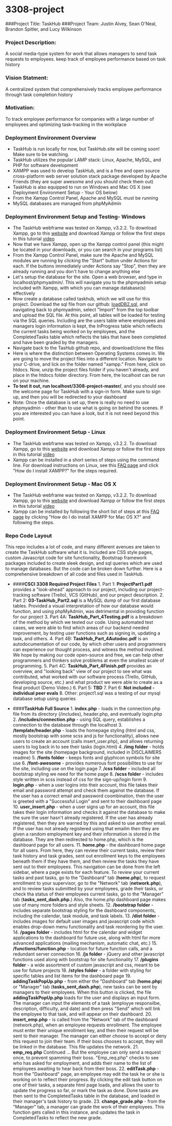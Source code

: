 # 3308-project
###Project Title: TaskHub
###Project Team: Justin Alvey, Sean O'Neal, Brandon Spitler, and Lucy Wilkinson
### Project Description:
A social media-type system for work that allows managers to send task requests to employees. keep track of employee performance based on task history
### Vision Statment:
A centralized system that comprehensively tracks employee performance through task completion history
### Motivation: 
To track employee performance for companies with a large number of employees and optimizing task-tracking in the workplace

### Deployment Environment Overview
+ TaskHub is run locally for now, but TaskHub.site will be coming soon! Make sure to be watching.
+ TaskHub utilizes the popular LAMP stack: Linux, Apache, MySQL, and PHP for software development
+ XAMPP was used to develop TaskHub, and is a free and open source cross-platform web server solution stack package developed by Apache Friends (they are super awesome and you should check them out)
+ TaskHub is also equipped to run on Windows and Mac OS X (see Deployment Environment Setup - Your OS below)
+ From the Xampp Control Panel, Apache and MySQL must be running
+ MySQL databases are managed from phpMyAdmin

### Deployment Environment Setup and Testing- Windows
+ The TaskHub webframe was tested on Xampp, v3.2.2. To download Xampp, go to this [website](https://www.apachefriends.org/download.html "ApacheFriends.org") and download Xampp or follow the first steps in this tutorial [video](https://www.youtube.com/watch?v=mBcLlsXdQMg&list=PL3oMl9a6mutni1eIv5yTmGYkofu0KwjZW&index=2 "Youtube Tutorial by OnlineTuts") 
+ Now that we have Xampp, open up the Xampp control panel (this might be located in your downloads, or you can search in your programs list)
+ From the Xampp Control Panel, make sure the Apache and MySQL modules are running by clicking the "Start" button under Actions for each. If the buttons immediately under Actions say "Stop", then they are already running and you don't have to change anything else
+ Let's setup the database for the site. Open a web browser, and type in localhost/phpmyadmin/. This will navigate you to the phpmyadmin setup included with Xampp, with which you can manage database(s) effectively
+ Now create a database called taskhub, which we will use for this project. Download the sql file from our github: [loadDB2.sql](https://github.com/lucywilkinson/3308-project/blob/master/loadDB2.sql "loadDB2.sql"), and navigating back to phpmyadmin, select "Import" from the top toolbar and upload the SQL file. At this point, all tables will be loaded for testing via the SQL queries. Including are the users table where employees and managers login information is kept, the InProgress table which reflects the current tasks being worked on by employees, and the CompletedTasks table which reflects the taks that have been completed and have been graded by the managers.
+ Navigate back to the TasHub github repo, and download/clone the files
+ Here is where the distinction between Operating Systems comes in. We are going to move the project files into a different location. Navigate to your C-drive, and lick on the folder named "xampp." From here, click on htdocs. Now, unzip the project files folder if you haven't already, and place in the htdocs folder directory. From here, the localhost can be run on your machine.
+ **To test it out, run localhost/3308-project-master/**, and you should see the welcome page for TaskHub with a sign-in form. Make sure to sign up, and then you will be redirected to your dashboard
+ Note: Once the database is set up, there is really no need to use phpmyadmin - other than to use what is going on behind the scenes. If you are interested you can have a look, but it is not need beyond this point.

### Deployment Environment Setup - Linux
+ The TaskHub webframe was tested on Xampp, v3.2.2. To download Xampp, go to this [website](https://www.apachefriends.org/download.html "ApacheFriends.org") and download Xampp or follow the first steps in this tutorial [video](https://www.youtube.com/watch?v=mBcLlsXdQMg&list=PL3oMl9a6mutni1eIv5yTmGYkofu0KwjZW&index=2 "Youtube Tutorial by OnlineTuts") 
+ Xampp can be installed in a short series of steps using the command line. For download instructions on Linux, see this [FAQ page](https://www.apachefriends.org/faq_linux.html "https://www.apachefriends.org/faq_linux.html") and click "How do I install XAMPP?" for the steps required.

### Deployment Environment Setup - Mac OS X
+ The TaskHub webframe was tested on Xampp, v3.2.2. To download Xampp, go to this [website](https://www.apachefriends.org/download.html "ApacheFriends.org") and download Xampp or follow the first steps in this tutorial [video](https://www.youtube.com/watch?v=mBcLlsXdQMg&list=PL3oMl9a6mutni1eIv5yTmGYkofu0KwjZW&index=2 "Youtube Tutorial by OnlineTuts") 
+ Xampp can be installed by following the short list of steps at this [FAQ page](https://www.apachefriends.org/faq_osx.html "https://www.apachefriends.org/faq_osx.html") by clicking "How do I do install XAMPP for Mac OS X?" and following the steps.

### Repo Code Layout
This repo includes a lot of code, and many different avenues are taken to create the TaskHub software what it is. Included are CSS style pages, custom Javascript code for site functionality, Bootstrap framework packages included to create sleek design, and sql queries which are used to manage databases. But the code can be broken down further. Here is a comprehensive breakdown of all code and files used in TaskHub.

+ ####**CSCI 3308 Required Project Files**
      1. Part 1: **ProjectPart1.pdf**
          provides a "look-ahead" approach to our project, including our project-tracking software (Trello), VCS (GitHub), and our project description.
      2. Part 2: **03-TaskHub_Part2.sql** is a MySQL dump of our first database tables. Provided a visual interpretation of how our database would function, and using phpMyAdmin, was detrimental in providing function for our project
      3.  Part 4A: **TaskHub_Part_4Testing.pdf** is a breakdown of the method by which we tested our code. Using automated test cases, we were able to find which areas of our backend needed improvement, by testing user functions such as signing in, updating a task, and others.
      4. Part 4B: **TaskHub_Part_4Autodoc.pdf** is an autodocumentation of our code, by which other users and programmers can experience our thought process, and witness the method involved. We hope by making our code open-source and free, we can help other programmers and thinkers solve problems at even the smallest scale of programming.
      5. Part 4C: **TaskHub_Part_4Finish.pdf** provides an overview, and "looking back" view of our project to see what was contributed, what worked with our software process (Trello, GitHub, developing source, etc.) and what product we were able to create as a final product (Demo Video.)
      6. Part 5: **TBD**
      7. Part 6: **Not included - individual peer evals**
      8. Other: project1.sql was a testing of our mysql database setup using queries
      
+ ####**TaskHub Full Source**
      1. **index.php** - loads in the connection.php file from its directory (/includes), header.php, and eventually login.php
      2. **/includes/connection.php** - using SQL query, establishes a connection to the database through the localhost
      3. **/template/header.php** - loads the homepage styling (html and css, mostly bootstrap with some scss and js for functionality), allows new users to create an account (calls insert_user.php), and allows returning users to log back in to see their tasks (login.html)
      4. **/img folder** - holds images for the site (homepage background, included in DISCLAIMERS readme)
      5. **/fonts folder** - keeps fonts and glyphicon symbols for site use
      6. **/font-awesome** - provides numerous font possibilites to use for the site, including use on the login page
      7. **/css folder** - included all bootstrap styling we need for the home page
      8. **/scss folder** - includes style written in scss instead of css for the sign-up/login form
      9. **login.php** - when a user logins into their account, this file takes their email and password attempt and check them against the database. If the user has a correct email and password coombination, then the user is greeted with a "Successful Login" and sent to their dashboard page
      10. **user_insert.php** - when a user signs up for an account, this file takes their login information and checks it against the database to make the sure the user hasn't already registered. If the user has already registered, then they are warned by this and asked to use another email. If the user has not already registered using that emailm then they are given a random employment key and their information is stored in the database. They are then redirected to home.php, which is the dashboard page for all users.
      11. **home.php** - the dashboard home page for all users. From here, they can review their current tasks, review their task history and task grades, sent out enrollment keys to the employees beneath them if they have them, and then review the tasks they have sent out to their employees. This navigation can be done from the left sidebar, where a page exists for each feature. To review your current tasks and past tasks, go to the "Dashboard" tab (**home.php**), to request enrollment to your supervisor, go to the "Network" tab (**network.php**),  and to review tasks submitted by your employees, grade their tasks, or check tha status of their employees current tasks, go to the "Manager" tab (**tasks_sent_dash.php.**) Also, the home.php dashboard page makes use of many more folders and style sheets.
      12. **/bootstrap folder** - includes separate bootstrap styling for the dashboard components, including the calendar, task module, and task labels.
      13. **/dist folder** - includes images for default user images and javascript code which enables drop-down menu functionality and task reordering by the user.
      14. **/pages folder** - includes html for the calendar and widget applications to the dashboard for future use, along with html for more advanced applications (mailing mechanism, automatic chat, etc.)
      15. **/functions/function.php** - location for future function calls, and a redundant server connection
      16. **/js folder** - jQuery and other javascript functions used along with bootstrap for site functionality
      17. **/plugins folder** - a wide assortment of custom javascript and css, meant to be use for future projects
      18. **/styles folder** - a folder with styling for specific tables and list items for the dashboard page
      19. **addingTaskPopUp.php** - from either the "Dashboard" tab (**home.php**) or "Manager" tab (**tasks_sent_dash.php**), new tasks can be sent by managers to their employees. When this button is clicked, the file **addingTaskPopUp.php** loads for the user and displays an input form. The manager can input the elements of a task (employye responsilbe, description, difficulty, and date) and then press "Send" which will link the employee to that task, and will appear on their dashboard.
      20. **insert_emp.php** - is called from the "Network" tab of the dashboard (network.php), when an employee requests enrollment. The employee must enter their unique enrollment key, and then their request will be sent to their manager. The manager can either choose to accept or deny this request to join their team. If their boss chooses to accept, they will be linked in the database. This file updates the network.
      21. **emp_req.php** Continued ... But the employee can only send a request once, to prevent spamming their boss. "Emp_req.php" checks to see who has asked for employment, and adds their name to the list of employees awaiting to hear back from their boss.
      22. **editTask.php** - from the "Dashboard" page, an employee may edit the task he or she is working on to reflect their progress. By clicking the edit task button on one of their tasks, a separate html page loads, and allows the user to update the progress so far, or mark the task as done. Done tasks are then sent to the CompletedTasks table in the database, and loaded in their manager's task history to grade.
      23. **change_grade.php** -  from the "Manager" tab, a manager can grade the work of their employees. This function gets called in this instance, and updates the task in CompletedTasks to reflect the new grade.


